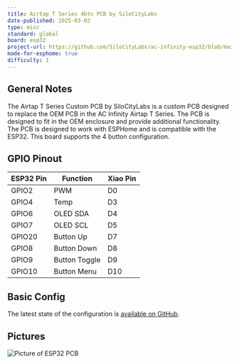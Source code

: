 ```yaml
---
title: Airtap T Series 4btn PCB by SiloCityLabs
date-published: 2025-03-02
type: misc
standard: global
board: esp32
project-url: https://github.com/SiloCityLabs/ac-infinity-esp32/blob/main/Airtap-Tx/Gen-2/esphome-4btn-rev1.yaml
made-for-esphome: true
difficulty: 1
---
```


## General Notes

The Airtap T Series Custom PCB by SiloCityLabs is a custom PCB designed to replace the OEM PCB in the AC Infinity Airtap T Series. The PCB is designed to fit in the OEM enclosure and provide additional functionality. The PCB is designed to work with ESPHome and is compatible with the ESP32. This board supports the 4 button configuration.

## GPIO Pinout

| ESP32 Pin | Function      | Xiao Pin |
|-----------|---------------|----------|
| GPIO2     | PWM           | D0       |
| GPIO4     | Temp          | D3       |
| GPIO6     | OLED SDA      | D4       |
| GPIO7     | OLED SCL      | D5       |
| GPIO20    | Button Up     | D7       |
| GPIO8     | Button Down   | D8       |
| GPIO9     | Button Toggle | D9       |
| GPIO10    | Button Menu   | D10      |

## Basic Config

The latest state of the configuration is [available on GitHub](https://github.com/SiloCityLabs/ac-infinity-esp32/blob/main/Airtap-Tx/Gen-2/esphome-4btn-rev1.yaml).

## Pictures

![Picture of ESP32 PCB](https://shop.silocitylabs.com/cdn/shop/files/Airtap_T_Series_PCB_Front_with_4_buttons.jpg "Picture of PCB")

